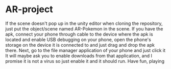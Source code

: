 # AR-project
If the scene doesn't pop up in the unity editor when cloning the repository, just put the object/scene named AR-Pokemon in the scene.
If you have the apk, connect your phone through cable to the device where the apk is located and enable USB debugging on your phone,
open the phone's storage on the device it is connected to and just drag and drop the apk there.
Next, go to the file manager application of your phone and just click it
It will maybe ask you to enable downloads from that application, and I promise it is not a virus so just enable it and it should run.
Have fun, playing
